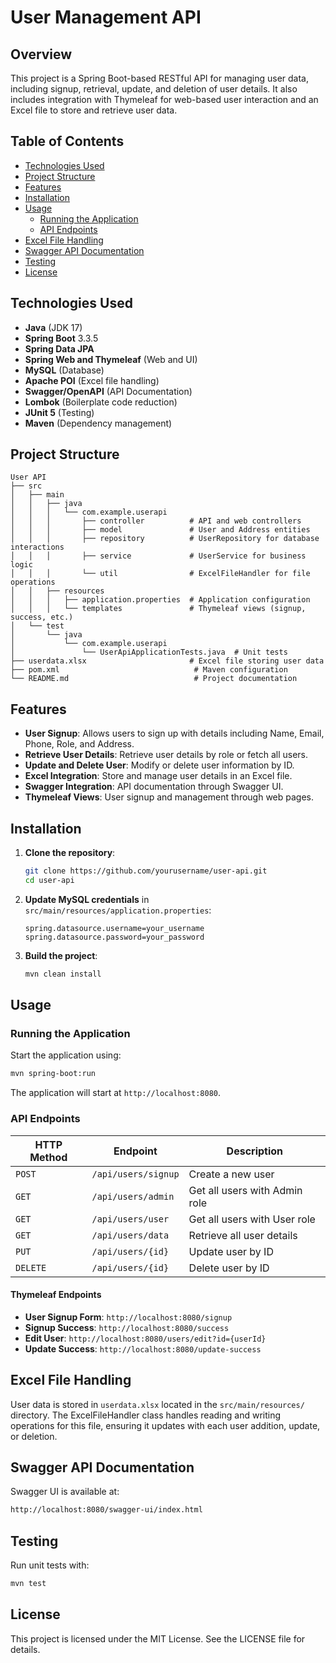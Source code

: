 # User Management API

## Overview

This project is a Spring Boot-based RESTful API for managing user data, including signup, retrieval, update, and deletion of user details. It also includes integration with Thymeleaf for web-based user interaction and an Excel file to store and retrieve user data.

## Table of Contents

- [Technologies Used](#technologies-used)
- [Project Structure](#project-structure)
- [Features](#features)
- [Installation](#installation)
- [Usage](#usage)
  - [Running the Application](#running-the-application)
  - [API Endpoints](#api-endpoints)
- [Excel File Handling](#excel-file-handling)
- [Swagger API Documentation](#swagger-api-documentation)
- [Testing](#testing)
- [License](#license)

## Technologies Used

- **Java** (JDK 17)
- **Spring Boot** 3.3.5
- **Spring Data JPA**
- **Spring Web and Thymeleaf** (Web and UI)
- **MySQL** (Database)
- **Apache POI** (Excel file handling)
- **Swagger/OpenAPI** (API Documentation)
- **Lombok** (Boilerplate code reduction)
- **JUnit 5** (Testing)
- **Maven** (Dependency management)

## Project Structure

```plaintext
User API
├── src
│   ├── main
│   │   ├── java
│   │   │   └── com.example.userapi
│   │   │       ├── controller          # API and web controllers
│   │   │       ├── model               # User and Address entities
│   │   │       ├── repository          # UserRepository for database interactions
│   │   │       ├── service             # UserService for business logic
│   │   │       └── util                # ExcelFileHandler for file operations
│   │   ├── resources
│   │   │   ├── application.properties  # Application configuration
│   │   │   └── templates               # Thymeleaf views (signup, success, etc.)
│   └── test
│       └── java
│           └── com.example.userapi
│               └── UserApiApplicationTests.java  # Unit tests
├── userdata.xlsx                       # Excel file storing user data
├── pom.xml                              # Maven configuration
└── README.md                            # Project documentation
```

## Features

- **User Signup**: Allows users to sign up with details including Name, Email, Phone, Role, and Address.
- **Retrieve User Details**: Retrieve user details by role or fetch all users.
- **Update and Delete User**: Modify or delete user information by ID.
- **Excel Integration**: Store and manage user details in an Excel file.
- **Swagger Integration**: API documentation through Swagger UI.
- **Thymeleaf Views**: User signup and management through web pages.

## Installation

1. **Clone the repository**:
   ```bash
   git clone https://github.com/yourusername/user-api.git
   cd user-api
   ```

2. **Update MySQL credentials** in `src/main/resources/application.properties`:
   ```properties
   spring.datasource.username=your_username
   spring.datasource.password=your_password
   ```

3. **Build the project**:
   ```bash
   mvn clean install
   ```

## Usage

### Running the Application

Start the application using:
```bash
mvn spring-boot:run
```
The application will start at `http://localhost:8080`.

### API Endpoints

| HTTP Method | Endpoint               | Description                      |
|-------------|------------------------|----------------------------------|
| `POST`      | `/api/users/signup`    | Create a new user                |
| `GET`       | `/api/users/admin`     | Get all users with Admin role    |
| `GET`       | `/api/users/user`      | Get all users with User role     |
| `GET`       | `/api/users/data`      | Retrieve all user details        |
| `PUT`       | `/api/users/{id}`      | Update user by ID                |
| `DELETE`    | `/api/users/{id}`      | Delete user by ID                |

#### Thymeleaf Endpoints

- **User Signup Form**: `http://localhost:8080/signup`
- **Signup Success**: `http://localhost:8080/success`
- **Edit User**: `http://localhost:8080/users/edit?id={userId}`
- **Update Success**: `http://localhost:8080/update-success`

## Excel File Handling

User data is stored in `userdata.xlsx` located in the `src/main/resources/` directory. The ExcelFileHandler class handles reading and writing operations for this file, ensuring it updates with each user addition, update, or deletion.

## Swagger API Documentation

Swagger UI is available at:
```bash
http://localhost:8080/swagger-ui/index.html
```

## Testing

Run unit tests with:
```bash
mvn test
```

## License

This project is licensed under the MIT License. See the LICENSE file for details.
